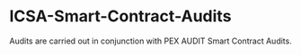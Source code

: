 # ICSA-Smart-Contract-Audits
Audits are carried out in conjunction with PEX AUDIT Smart Contract Audits.
